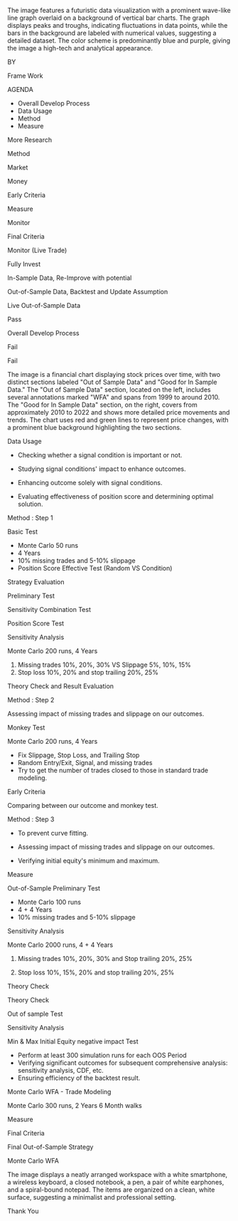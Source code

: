The image features a futuristic data visualization with a prominent wave-like line graph overlaid on a background of vertical bar charts. The graph displays peaks and troughs, indicating fluctuations in data points, while the bars in the background are labeled with numerical values, suggesting a detailed dataset. The color scheme is predominantly blue and purple, giving the image a high-tech and analytical appearance.

<!-- image -->
<!-- image description: The image features a futuristic data visualization with a prominent wave-like line graph overlaid on a background of vertical bar charts. The graph displays peaks and troughs, indicating fluctuations in data points, while the bars in the background are labeled with numerical values, suggesting a detailed dataset. The color scheme is predominantly blue and purple, giving the image a high-tech and analytical appearance. -->

BY 

Frame Work

AGENDA

- Overall Develop Process
- Data Usage
- Method
- Measure

More Research

Method

Market

Money

Early Criteria

Measure

Monitor

Final Criteria 

Monitor (Live Trade)

Fully Invest

In-Sample Data, Re-Improve with potential

Out-of-Sample Data, Backtest and Update Assumption

Live Out-of-Sample Data

Pass

Overall Develop Process

Fail

Fail

The image is a financial chart displaying stock prices over time, with two distinct sections labeled "Out of Sample Data" and "Good for In Sample Data." The "Out of Sample Data" section, located on the left, includes several annotations marked "WFA" and spans from 1999 to around 2010. The "Good for In Sample Data" section, on the right, covers from approximately 2010 to 2022 and shows more detailed price movements and trends. The chart uses red and green lines to represent price changes, with a prominent blue background highlighting the two sections.

<!-- image -->
<!-- image description: The image is a financial chart displaying stock prices over time, with two distinct sections labeled "Out of Sample Data" and "Good for In Sample Data." The "Out of Sample Data" section, located on the left, includes several annotations marked "WFA" and spans from 1999 to around 2010. The "Good for In Sample Data" section, on the right, covers from approximately 2010 to 2022 and shows more detailed price movements and trends. The chart uses red and green lines to represent price changes, with a prominent blue background highlighting the two sections. -->

Data Usage

- Checking whether a signal condition is important or not.

- Studying signal conditions' impact to enhance outcomes.

- Enhancing outcome solely with signal conditions.

- Evaluating effectiveness of position score and determining optimal solution.

Method : Step 1

Basic Test

- Monte Carlo 50 runs
- 4 Years
- 10% missing trades and 5-10% slippage
- Position Score Effective Test (Random VS Condition)

<!-- image -->

Strategy Evaluation

Preliminary Test

Sensitivity Combination Test

Position Score Test

Sensitivity Analysis

Monte Carlo 200 runs, 4 Years

1. Missing trades 10%, 20%, 30% VS Slippage 5%, 10%, 15%
2. Stop loss 10%, 20% and stop trailing 20%, 25%

Theory Check and Result Evaluation

Method : Step 2

Assessing impact of missing trades and slippage on our outcomes.

<!-- image -->

Monkey Test

Monte Carlo 200 runs, 4 Years

- Fix Slippage, Stop Loss, and Trailing Stop
- Random Entry/Exit, Signal, and missing trades
- Try to get the number of trades closed to those in standard trade modeling.

Early Criteria 

Comparing between our outcome and monkey test.

Method : Step 3

<!-- image -->

- To prevent curve fitting.

- Assessing impact of missing trades and slippage on our outcomes.

- Verifying initial equity's minimum and maximum.

Measure

Out-of-Sample Preliminary Test

- Monte Carlo 100 runs
- 4 + 4 Years
- 10% missing trades and 5-10% slippage

Sensitivity Analysis

Monte Carlo 2000 runs, 4 + 4 Years

1. Missing trades 10%, 20%, 30% and Stop trailing 20%, 25%

2. Stop loss 10%, 15%, 20% and stop trailing 20%, 25%

Theory Check

Theory Check

Out of sample Test

Sensitivity Analysis

Min &amp; Max Initial Equity negative impact Test 

<!-- image -->

<!-- image -->

- Perform at least 300 simulation runs for each OOS Period
- Verifying significant outcomes for subsequent comprehensive analysis: sensitivity analysis, CDF, etc.
- Ensuring efficiency of the backtest result.

Monte Carlo WFA - Trade Modeling

Monte Carlo 300 runs, 2 Years 6 Month walks

Measure

Final Criteria 

Final Out-of-Sample Strategy

<!-- image -->

Monte Carlo WFA

The image displays a neatly arranged workspace with a white smartphone, a wireless keyboard, a closed notebook, a pen, a pair of white earphones, and a spiral-bound notepad. The items are organized on a clean, white surface, suggesting a minimalist and professional setting.

<!-- image -->
<!-- image description: The image displays a neatly arranged workspace with a white smartphone, a wireless keyboard, a closed notebook, a pen, a pair of white earphones, and a spiral-bound notepad. The items are organized on a clean, white surface, suggesting a minimalist and professional setting. -->

Thank You